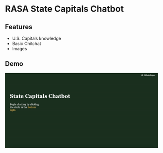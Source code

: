 # RASA State Capitals Chatbot

## Features
- U.S. Capitals knowledge
- Basic Chitchat
- Images

## Demo
<img src="assets/chatbot_demo.gif"  width="auto">

